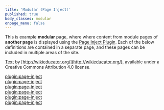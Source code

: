 ```yaml
---
title: 'Modular (Page Inject)'
published: true
body_classes: modular
onpage_menu: false
---
```


This is example **modular** page, where where content from module pages of **another page** is displayed using the [Page Inject Plugin](https://github.com/getgrav/grav-plugin-page-inject).   Each of the below definitions are contained in a separate page, and these pages can be included in multiple areas of the site.

[Text](http://wikieducator.org/OER_Handbook/educator_version_one/Conclusion/Glossary) by [http://wikieducator.org/](http://wikieducator.org/), available under a Creative Commons Attribution 4.0 license.


[plugin:page-inject](/modular-page/_CC-BY)  
[plugin:page-inject](/modular-page/_CC-BY-SA)  
[plugin:page-inject](/modular-page/_CC-BY-NC)  
[plugin:page-inject](/modular-page/_CC-BY-NC-ND)  
[plugin:page-inject](/modular-page/_CC-BY-NC-SA)  
[plugin:page-inject](/modular-page/_CC-BY-ND)  
